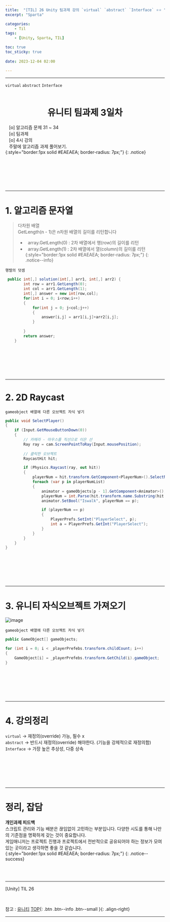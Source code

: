 ```yaml
---
title:  "[TIL] 26 Unity 팀과제 강의 `virtual` `abstract` `Interface` ⭐⭐ "
excerpt: "Sparta"

categories:
    - Til
tags:
    - [Unity, Sparta, TIL]

toc: true
toc_sticky: true
 
date: 2023-12-04 02:00

---
```

- - -

`virtual` `abstract` `Interface`
<BR><BR>


<center><H1>  유니티 팀과제 3일차 </H1></center>

&nbsp;&nbsp; [o] 알고리즘 문제   31 ~ 34    
&nbsp;&nbsp; [o] 팀과제   
&nbsp;&nbsp; [o] 4시 강의   
&nbsp;&nbsp; 주말에 알고리즘 과제 풀어보기.  
{:style="border:1px solid #EAEAEA; border-radius: 7px;"}
{: .notice}  

<br><br><br><br><br>
- - - 

# 1. 알고리즘 문자열
> 다차원 배열  
> GetLength(n - 1)은 n차원 배열의 길이를 리턴합니다  
> - &nbsp;&nbsp;array.GetLength(0) : 2차 배열에서 행(row)의 길이를 리턴
> - &nbsp;&nbsp;array.GetLength(1) : 2차 배열에서 열(column)의 길이를 리턴
{:style="border:1px solid #EAEAEA; border-radius: 7px;"}
{: .notice--info}   
<div class="notice--primary" markdown="1"> 

`행렬의 덧셈`
```c# 
 public int[,] solution(int[,] arr1, int[,] arr2) {
        int row = arr1.GetLength(0);
        int col = arr1.GetLength(1);
        int[,] answer = new int[row,col];
        for(int i = 0; i<row;i++)
        {
            for(int j = 0; j<col;j++)
            {
                answer[i,j] = arr1[i,j]+arr2[i,j];
            }
            
        }
        return answer;
    }
```
</div>


<br><br><br><br><br>
- - - 

# 2. 2D Raycast
<div class="notice--primary" markdown="1"> 

`gameobject 배열에 다른 오브젝트 자식 넣기`
```c# 
public void SelectPlayer()
{
    if (Input.GetMouseButtonDown(0))
    {
        // 카메라 - 마우스를 직선으로 이은 선
        Ray ray = cam.ScreenPointToRay(Input.mousePosition);    
        
        // 클릭한 오브젝트
        RaycastHit hit;     

        if (Physics.Raycast(ray, out hit))
        {
            playerNum = hit.transform.GetComponent<PlayerNum>().SelectNum;
            foreach (var p in playerNumList)
            {
                animator = gameObjects[p - 1].GetComponent<Animator>();
                playerNum = int.Parse(hit.transform.name.Substring(hit.transform.name.Length - 1));
                animator.SetBool("Iswalk", playerNum == p);

                if (playerNum == p)
                {
                    PlayerPrefs.SetInt("PlayerSelect", p);
                    int a = PlayerPrefs.GetInt("PlayerSelect");
                }
            }
        }
    }
}

```
</div>

<br><br><br><br><br>
- - - 

# 3. 유니티 자식오브젝트 가져오기

![image](https://github.com/levell1/levell1.github.io/assets/96651722/3aa5944d-577a-4ced-b6d2-955146c84db5)


<div class="notice--primary" markdown="1"> 

`gameobject 배열에 다른 오브젝트 자식 넣기`
```c# 
public GameObject[] gameObjects;

for (int i = 0; i < _playerPrefebs.transform.childCount; i++)
{
    GameObject[i] = _playerPrefebs.transform.GetChild(i).gameObject;
}

```
</div>

<br><br><br><br><br>
- - - 

# 4. 강의정리

`virtual`   -> 재정의(override) 가능, 필수 x  
`abstract`  -> 반드시 재정의(override) 해야한다. (기능을 강제적으로 재정의함)  
`Interface` -> 가장 높은 추상성, 다중 상속  

<br><br><br><br><br>
- - - 

# 정리, 잡담

**개인과제 피드백**  
스크립트 관리와 기능 배분은 끊임없이 고민하는 부분입니다. 다양한 시도를 통해 나만의 기준점을 명확하게 갖는 것이 중요합니다.  
게임매니저는 프로젝트 진행과 프로젝트에서 전반적으로 공유되어야 하는 정보가 모여있는 곳이라고 생각하면 좋을 것 같습니다.  
{:style="border:1px solid #EAEAEA; border-radius: 7px;"}
{: .notice--success}


<br><br>
- - - 

[Unity] TIL 26

<br>

참고 : [유니티](https://docs.unity3d.com/kr/)
[TOP](#){: .btn .btn--info .btn--small }{: .align-right}
<br>
- - -
